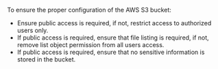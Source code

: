 To ensure the proper configuration of the AWS S3 bucket:

- Ensure public access is required, if not, restrict access to
  authorized users only.
- If public access is required, ensure that file listing is required,
  if not, remove list object permission from all users access.
- If public access is required, ensure that no sensitive information
  is stored in the bucket.
